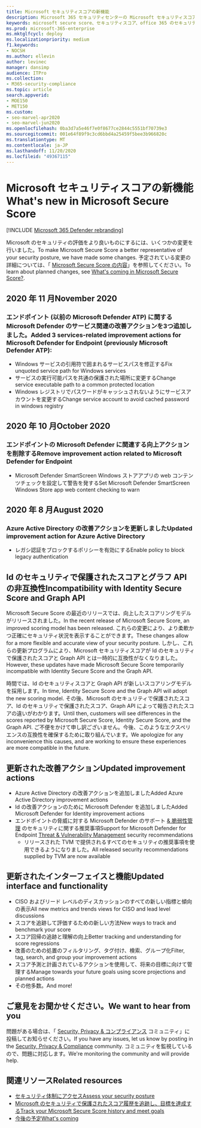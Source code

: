 ```yaml
---
title: Microsoft セキュリティスコアの新機能
description: Microsoft 365 セキュリティセンターの Microsoft セキュリティスコアに対して発生した新しい変更点について説明します。
keywords: microsoft secure score、セキュリティスコア、office 365 のセキュリティスコア、microsoft セキュリティスコア、microsoft 365 セキュリティセンター
ms.prod: microsoft-365-enterprise
ms.mktglfcycl: deploy
ms.localizationpriority: medium
f1.keywords:
- NOCSH
ms.author: ellevin
author: levinec
manager: dansimp
audience: ITPro
ms.collection:
- M365-security-compliance
ms.topic: article
search.appverid:
- MOE150
- MET150
ms.custom:
- seo-marvel-apr2020
- seo-marvel-jun2020
ms.openlocfilehash: 0ba3d7a5e46f7e0f8677ce2844c5551bf70739e3
ms.sourcegitcommit: 001e64f89f9c3cd6bbd4a25459f5bee3b966820c
ms.translationtype: MT
ms.contentlocale: ja-JP
ms.lasthandoff: 11/20/2020
ms.locfileid: "49367115"
---
```

# <a name="whats-new-in-microsoft-secure-score"></a><span data-ttu-id="2dd8c-104">Microsoft セキュリティスコアの新機能</span><span class="sxs-lookup"><span data-stu-id="2dd8c-104">What's new in Microsoft Secure Score</span></span>

[!INCLUDE [Microsoft 365 Defender rebranding](../includes/microsoft-defender.md)]

<span data-ttu-id="2dd8c-105">Microsoft のセキュリティの評価をより良いものにするには、いくつかの変更を行いました。</span><span class="sxs-lookup"><span data-stu-id="2dd8c-105">To make Microsoft Secure Score a better representative of your security posture, we have made some changes.</span></span> <span data-ttu-id="2dd8c-106">予定されている変更の詳細については、「 [Microsoft Secure Score の内容](microsoft-secure-score-whats-coming.md)」を参照してください。</span><span class="sxs-lookup"><span data-stu-id="2dd8c-106">To learn about planned changes, see [What's coming in Microsoft Secure Score?](microsoft-secure-score-whats-coming.md).</span></span>

## <a name="november-2020"></a><span data-ttu-id="2dd8c-107">2020 年 11 月</span><span class="sxs-lookup"><span data-stu-id="2dd8c-107">November 2020</span></span>

### <a name="added-3-services-related-improvement-actions-for-microsoft-defender-for-endpoint-previously-microsoft-defender-atp"></a><span data-ttu-id="2dd8c-108">エンドポイント (以前の Microsoft Defender ATP) に関する Microsoft Defender のサービス関連の改善アクションを3つ追加しました。</span><span class="sxs-lookup"><span data-stu-id="2dd8c-108">Added 3 services-related improvement actions for Microsoft Defender for Endpoint (previously Microsoft Defender ATP):</span></span>

- <span data-ttu-id="2dd8c-109">Windows サービスの引用符で囲まれるサービスパスを修正する</span><span class="sxs-lookup"><span data-stu-id="2dd8c-109">Fix unquoted service path for Windows services</span></span>
- <span data-ttu-id="2dd8c-110">サービスの実行可能パスを共通の保護された場所に変更する</span><span class="sxs-lookup"><span data-stu-id="2dd8c-110">Change service executable path to a common protected location</span></span>
- <span data-ttu-id="2dd8c-111">Windows レジストリでパスワードがキャッシュされないようにサービスアカウントを変更する</span><span class="sxs-lookup"><span data-stu-id="2dd8c-111">Change service account to avoid cached password in windows registry</span></span>

## <a name="october-2020"></a><span data-ttu-id="2dd8c-112">2020 年 10 月</span><span class="sxs-lookup"><span data-stu-id="2dd8c-112">October 2020</span></span>

### <a name="remove-improvement-action-related-to-microsoft-defender-for-endpoint"></a><span data-ttu-id="2dd8c-113">エンドポイントの Microsoft Defender に関連する向上アクションを削除する</span><span class="sxs-lookup"><span data-stu-id="2dd8c-113">Remove improvement action related to Microsoft Defender for Endpoint</span></span>

- <span data-ttu-id="2dd8c-114">Microsoft Defender SmartScreen Windows ストアアプリの web コンテンツチェックを設定して警告を発する</span><span class="sxs-lookup"><span data-stu-id="2dd8c-114">Set Microsoft Defender SmartScreen Windows Store app web content checking to warn</span></span>

## <a name="august-2020"></a><span data-ttu-id="2dd8c-115">2020 年 8 月</span><span class="sxs-lookup"><span data-stu-id="2dd8c-115">August 2020</span></span>

### <a name="updated-improvement-action-for-azure-active-directory"></a><span data-ttu-id="2dd8c-116">Azure Active Directory の改善アクションを更新しました</span><span class="sxs-lookup"><span data-stu-id="2dd8c-116">Updated improvement action for Azure Active Directory</span></span>

- <span data-ttu-id="2dd8c-117">レガシ認証をブロックするポリシーを有効にする</span><span class="sxs-lookup"><span data-stu-id="2dd8c-117">Enable policy to block legacy authentication</span></span>

## <a name="incompatibility-with-identity-secure-score-and-graph-api"></a><span data-ttu-id="2dd8c-118">Id のセキュリティで保護されたスコアとグラフ API の非互換性</span><span class="sxs-lookup"><span data-stu-id="2dd8c-118">Incompatibility with Identity Secure Score and Graph API</span></span>

<span data-ttu-id="2dd8c-119">Microsoft Secure Score の最近のリリースでは、向上したスコアリングモデルがリリースされました。</span><span class="sxs-lookup"><span data-stu-id="2dd8c-119">In the recent release of Microsoft Secure Score, an improved scoring model has been released.</span></span> <span data-ttu-id="2dd8c-120">これらの変更により、より柔軟かつ正確にセキュリティ状況を表示することができます。</span><span class="sxs-lookup"><span data-stu-id="2dd8c-120">These changes allow for a more flexible and accurate view of your security posture.</span></span> <span data-ttu-id="2dd8c-121">しかし、これらの更新プログラムにより、Microsoft セキュリティスコアが Id のセキュリティで保護されたスコアと Graph API とは一時的に互換性がなくなりました。</span><span class="sxs-lookup"><span data-stu-id="2dd8c-121">However, these updates have made Microsoft Secure Score temporarily incompatible with Identity Secure Score and the Graph API.</span></span>

<span data-ttu-id="2dd8c-122">時間では、Id のセキュリティスコアと Graph API が新しいスコアリングモデルを採用します。</span><span class="sxs-lookup"><span data-stu-id="2dd8c-122">In time, Identity Secure Score and the Graph API will adopt the new scoring model.</span></span> <span data-ttu-id="2dd8c-123">その後、Microsoft のセキュリティで保護されたスコア、Id のセキュリティで保護されたスコア、Graph API によって報告されたスコアの違いがわかります。</span><span class="sxs-lookup"><span data-stu-id="2dd8c-123">Until then, customers will see differences in the scores reported by Microsoft Secure Score, Identity Secure Score, and the Graph API.</span></span> <span data-ttu-id="2dd8c-124">ご不便をかけて申し訳ございません。今後、このようなエクスペリエンスの互換性を確保するために取り組んでいます。</span><span class="sxs-lookup"><span data-stu-id="2dd8c-124">We apologize for any inconvenience this causes, and are working to ensure these experiences are more compatible in the future.</span></span>

## <a name="updated-improvement-actions"></a><span data-ttu-id="2dd8c-125">更新された改善アクション</span><span class="sxs-lookup"><span data-stu-id="2dd8c-125">Updated improvement actions</span></span>

- <span data-ttu-id="2dd8c-126">Azure Active Directory の改善アクションを追加しました</span><span class="sxs-lookup"><span data-stu-id="2dd8c-126">Added Azure Active Directory improvement actions</span></span>
- <span data-ttu-id="2dd8c-127">Id の改善アクションのために Microsoft Defender を追加しました</span><span class="sxs-lookup"><span data-stu-id="2dd8c-127">Added Microsoft Defender for Identity improvement actions</span></span>
- <span data-ttu-id="2dd8c-128">エンドポイントの脅威に対する Microsoft Defender のサポート [& 脆弱性管理](https://docs.microsoft.com/windows/security/threat-protection/microsoft-defender-atp/next-gen-threat-and-vuln-mgt) のセキュリティに関する推奨事項</span><span class="sxs-lookup"><span data-stu-id="2dd8c-128">Support for Microsoft Defender for Endpoint [Threat & Vulnerability Management](https://docs.microsoft.com/windows/security/threat-protection/microsoft-defender-atp/next-gen-threat-and-vuln-mgt) security recommendations</span></span>
    - <span data-ttu-id="2dd8c-129">リリースされた TVM で提供されるすべてのセキュリティの推奨事項を使用できるようになりました。</span><span class="sxs-lookup"><span data-stu-id="2dd8c-129">All released security recommendations supplied by TVM are now available</span></span>

## <a name="updated-interface-and-functionality"></a><span data-ttu-id="2dd8c-130">更新されたインターフェイスと機能</span><span class="sxs-lookup"><span data-stu-id="2dd8c-130">Updated interface and functionality</span></span>

* <span data-ttu-id="2dd8c-131">CISO およびリード レベルのディスカッションのすべての新しい指標と傾向の表示</span><span class="sxs-lookup"><span data-stu-id="2dd8c-131">All new metrics and trends views for CISO and lead level discussions</span></span>
* <span data-ttu-id="2dd8c-132">スコアを追跡して評価するための新しい方法</span><span class="sxs-lookup"><span data-stu-id="2dd8c-132">New ways to track and benchmark your score</span></span>
* <span data-ttu-id="2dd8c-133">スコア回帰の追跡と理解の向上</span><span class="sxs-lookup"><span data-stu-id="2dd8c-133">Better tracking and understanding for score regressions</span></span>
* <span data-ttu-id="2dd8c-134">改善のための処置のフィルタリング、タグ付け、検索、グループ化</span><span class="sxs-lookup"><span data-stu-id="2dd8c-134">Filter, tag, search, and group your improvement actions</span></span>
* <span data-ttu-id="2dd8c-135">スコア予測と計画されているアクションを使用して、将来の目標に向けて管理する</span><span class="sxs-lookup"><span data-stu-id="2dd8c-135">Manage towards your future goals using score projections and planned actions</span></span>
* <span data-ttu-id="2dd8c-136">その他多数。</span><span class="sxs-lookup"><span data-stu-id="2dd8c-136">And more!</span></span>

## <a name="we-want-to-hear-from-you"></a><span data-ttu-id="2dd8c-137">ご意見をお聞かせください。</span><span class="sxs-lookup"><span data-stu-id="2dd8c-137">We want to hear from you</span></span>

<span data-ttu-id="2dd8c-138">問題がある場合は、「 [Security, Privacy & コンプライアンス](https://techcommunity.microsoft.com/t5/Security-Privacy-Compliance/bd-p/security_privacy) コミュニティ」に投稿してお知らせください。</span><span class="sxs-lookup"><span data-stu-id="2dd8c-138">If you have any issues, let us know by posting in the [Security, Privacy & Compliance](https://techcommunity.microsoft.com/t5/Security-Privacy-Compliance/bd-p/security_privacy) community.</span></span> <span data-ttu-id="2dd8c-139">コミュニティを監視しているので、問題に対応します。</span><span class="sxs-lookup"><span data-stu-id="2dd8c-139">We're monitoring the community and will provide help.</span></span>

## <a name="related-resources"></a><span data-ttu-id="2dd8c-140">関連リソース</span><span class="sxs-lookup"><span data-stu-id="2dd8c-140">Related resources</span></span>

- [<span data-ttu-id="2dd8c-141">セキュリティ体制にアクセス</span><span class="sxs-lookup"><span data-stu-id="2dd8c-141">Assess your security posture</span></span>](microsoft-secure-score-improvement-actions.md)
- [<span data-ttu-id="2dd8c-142">Microsoft のセキュリティで保護されたスコア履歴を追跡し、目標を達成する</span><span class="sxs-lookup"><span data-stu-id="2dd8c-142">Track your Microsoft Secure Score history and meet goals</span></span>](microsoft-secure-score-history-metrics-trends.md)
- [<span data-ttu-id="2dd8c-143">今後の予定</span><span class="sxs-lookup"><span data-stu-id="2dd8c-143">What's coming</span></span>](microsoft-secure-score-whats-coming.md)
